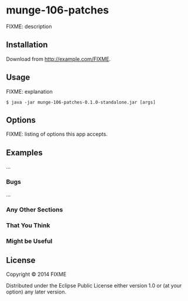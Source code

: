 # munge-106-patches

FIXME: description

## Installation

Download from http://example.com/FIXME.

## Usage

FIXME: explanation

    $ java -jar munge-106-patches-0.1.0-standalone.jar [args]

## Options

FIXME: listing of options this app accepts.

## Examples

...

### Bugs

...

### Any Other Sections
### That You Think
### Might be Useful

## License

Copyright © 2014 FIXME

Distributed under the Eclipse Public License either version 1.0 or (at
your option) any later version.
